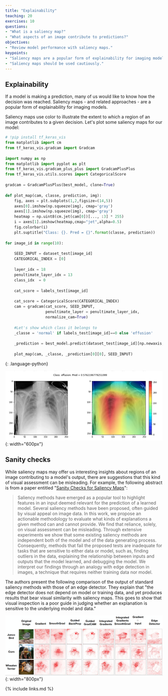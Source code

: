 ```yaml
---
title: "Explainability"
teaching: 20
exercises: 10
questions:
- "What is a saliency map?"
- "What aspects of an image contribute to predictions?"
objectives:
- "Review model performance with saliency maps."
keypoints:
- "Saliency maps are a popular form of explainability for imaging models."
- "Saliency maps should be used cautiously."
---
```


## Explainability

If a model is making a prediction, many of us would like to know how the decision was reached. Saliency maps - and related approaches - are a popular form of explainability for imaging models. 

Saliency maps use color to illustrate the extent to which a region of an image contributes to a given decision. Let's plot some saliency maps for our model:


```python
# !pip install tf_keras_vis
from matplotlib import cm
from tf_keras_vis.gradcam import Gradcam

import numpy as np
from matplotlib import pyplot as plt
from tf_keras_vis.gradcam_plus_plus import GradcamPlusPlus
from tf_keras_vis.utils.scores import CategoricalScore

gradcam = GradcamPlusPlus(best_model, clone=True)

def plot_map(cam, classe, prediction, img):
    fig, axes = plt.subplots(1,2,figsize=(14,5))
    axes[0].imshow(np.squeeze(img), cmap='gray')
    axes[1].imshow(np.squeeze(img), cmap='gray')
    heatmap = np.uint8(cm.jet(cam[0])[..., :3] * 255)
    i = axes[1].imshow(heatmap,cmap="jet",alpha=0.5)
    fig.colorbar(i)
    plt.suptitle("Class: {}. Pred = {}".format(classe, prediction))
    
for image_id in range(10):
    
    SEED_INPUT = dataset_test[image_id]
    CATEGORICAL_INDEX = [0]

    layer_idx = 18
    penultimate_layer_idx = 13
    class_idx  = 0

    cat_score = labels_test[image_id]
    
    cat_score = CategoricalScore(CATEGORICAL_INDEX)
    cam = gradcam(cat_score, SEED_INPUT, 
                  penultimate_layer = penultimate_layer_idx,
                  normalize_cam=True)
    
    #Let's show which class it belongs to
    _classe = 'normal' if labels_test[image_id]==0 else 'effusion'

    _prediction = best_model.predict(dataset_test[image_id][np.newaxis,:,...], verbose=0)

    plot_map(cam, _classe, _prediction[0][0], SEED_INPUT)
```
{: .language-python}

![Saliency maps](../fig/saliency.png){: width="600px"}

## Sanity checks

While saliency maps may offer us interesting insights about regions of an image contributing to a model's output, there are suggestions that this kind of visual assessment can be misleading. For example, the following abstract is from a paper entitled "[Sanity Checks for Saliency Maps](https://arxiv.org/abs/1810.03292)":

> Saliency methods have emerged as a popular tool to highlight features in an input deemed relevant for the prediction of a learned model. Several saliency methods have been proposed, often guided by visual appeal on image data. In this work, we propose an actionable methodology to evaluate what kinds of explanations a given method can and cannot provide. We find that reliance, solely, on visual assessment can be misleading. Through extensive experiments we show that some existing saliency methods are independent both of the model and of the data generating process. Consequently, methods that fail the proposed tests are inadequate for tasks that are sensitive to either data or model, such as, finding outliers in the data, explaining the relationship between inputs and outputs that the model learned, and debugging the model. We interpret our findings through an analogy with edge detection in images, a technique that requires neither training data nor model.

The authors present the following comparison of the output of standard saliency methods with those of an edge detector. They explain that "the edge detector does not depend on model or training data, and yet produces results that bear visual similarity with saliency maps. This goes to show that visual inspection is a poor guide in judging whether an explanation is sensitive to the underlying model and data."

![Saliency maps](../fig/saliency_methods_and_edge_detector.png){: width="800px"}


{% include links.md %}
 



